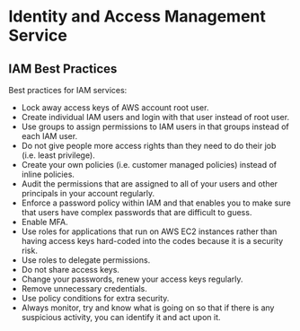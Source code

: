 # Identity and Access Management Service

## IAM Best Practices

Best practices for IAM services:

- Lock away access keys of AWS account root user.
- Create individual IAM users and login with that user instead of root user.
- Use groups to assign permissions to IAM users in that groups instead of each IAM user.
- Do not give people more access rights than they need to do their job (i.e. least privilege).
- Create your own policies (i.e. customer managed policies) instead of inline policies.
- Audit the permissions that are assigned to all of your users and other principals in your account regularly.
- Enforce a password policy within IAM and that enables you to make sure that users have complex passwords that are difficult to guess.
- Enable MFA.
- Use roles for applications that run on AWS EC2 instances rather than having access keys hard-coded into the codes because it is a security risk.
- Use roles to delegate permissions.
- Do not share access keys.
- Change your passwords, renew your access keys regularly.
- Remove unnecessary credentials.
- Use policy conditions for extra security.
- Always monitor, try and know what is going on so that if there is any suspicious activity, you can identify it and act upon it.